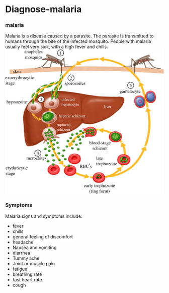 # Diagnose-malaria
### malaria
Malaria is a disease caused by a parasite. The parasite is transmitted to humans through the bite of the infected mosquito. People with malaria usually feel very sick, with a high fever and chills.
![alt text](image/3e9b1058cc54250f7a1c1a15411a1535.jpg)

### Symptoms
Malaria signs and symptoms include:

* fever
*  chills
*  general feeling of discomfort
*  headache
*  Nausea and vomiting
*  diarrhea
*  Tummy ache
*  Joint or muscle pain
*  fatigue
*  breathing rate
*  fast heart rate
*  cough
